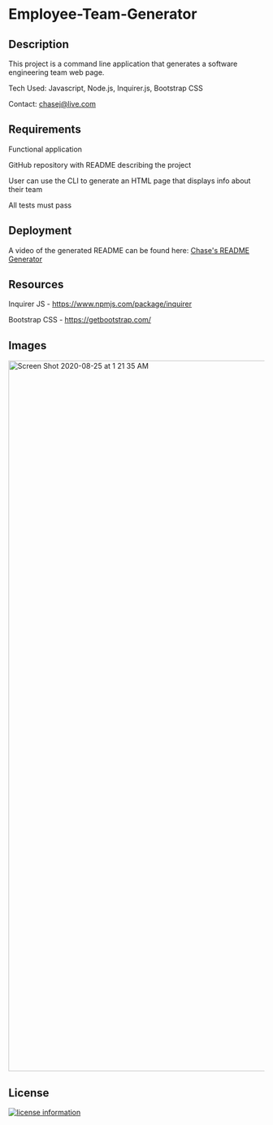 # Employee-Team-Generator

## Description

This project is a command line application that generates a software engineering team web page.

Tech Used: Javascript, Node.js, Inquirer.js, Bootstrap CSS

Contact: chasej@live.com

## Requirements

Functional application

GitHub repository with README describing the project

User can use the CLI to generate an HTML page that displays info about their team

All tests must pass

## Deployment

A video of the generated README can be found here: [Chase's README Generator](https://youtu.be/PuYBagscR2U)

## Resources

Inquirer JS - https://www.npmjs.com/package/inquirer

Bootstrap CSS - https://getbootstrap.com/


## Images

<img width="1397" alt="Screen Shot 2020-08-25 at 1 21 35 AM" src="https://user-images.githubusercontent.com/66090689/91126741-b5dc5f00-e672-11ea-9da4-ed54150d8a57.png">

## License

[![license information](https://img.shields.io/badge/license-MIT-blue)](https://github.com/johnstoc13/README-Generator/blob/master/LICENSE)
